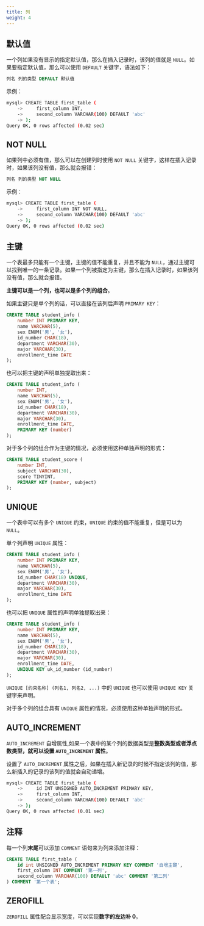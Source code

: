 ```yaml
---
title: 列
weight: 4
---
```


## 默认值

一个列如果没有显示的指定默认值，那么在插入记录时，该列的值就是 `NULL`。如果要指定默认值，那么可以使用 `DEFAULT` 关键字，语法如下：

```sql
列名 列的类型 DEFAULT 默认值
```

示例：

```bash
mysql> CREATE TABLE first_table (
    ->     first_column INT,
    ->     second_column VARCHAR(100) DEFAULT 'abc'
    -> );
Query OK, 0 rows affected (0.02 sec)
```

## NOT NULL

如果列中必须有值，那么可以在创建列时使用 `NOT NULL` 关键字，这样在插入记录时，如果该列没有值，那么就会报错：

```sql
列名 列的类型 NOT NULL
```

示例：

```bash
mysql> CREATE TABLE first_table (
    ->     first_column INT NOT NULL,
    ->     second_column VARCHAR(100) DEFAULT 'abc'
    -> );
Query OK, 0 rows affected (0.02 sec)
```

## 主键

一个表最多只能有一个主键，主键的值不能重复，并且不能为 `NULL`，通过主键可以找到唯一的一条记录。如果一个列被指定为主键，那么在插入记录时，如果该列没有值，那么就会报错。

**主键可以是一个列，也可以是多个列的组合**。

如果主键只是单个列的话，可以直接在该列后声明 `PRIMARY KEY`：

```sql
CREATE TABLE student_info (
    number INT PRIMARY KEY,
    name VARCHAR(5),
    sex ENUM('男', '女'),
    id_number CHAR(18),
    department VARCHAR(30),
    major VARCHAR(30),
    enrollment_time DATE
);
```

也可以把主键的声明单独提取出来：

```sql
CREATE TABLE student_info (
    number INT,
    name VARCHAR(5),
    sex ENUM('男', '女'),
    id_number CHAR(18),
    department VARCHAR(30),
    major VARCHAR(30),
    enrollment_time DATE,
    PRIMARY KEY (number)
);
```

对于多个列的组合作为主键的情况，必须使用这种单独声明的形式：

```sql
CREATE TABLE student_score (
    number INT,
    subject VARCHAR(30),
    score TINYINT,
    PRIMARY KEY (number, subject)
);
```

## UNIQUE

一个表中可以有多个 `UNIQUE` 约束，`UNIQUE` 约束的值不能重复，但是可以为 `NULL`。

单个列声明 `UNIQUE` 属性：

```sql
CREATE TABLE student_info (
    number INT PRIMARY KEY,
    name VARCHAR(5),
    sex ENUM('男', '女'),
    id_number CHAR(18) UNIQUE,
    department VARCHAR(30),
    major VARCHAR(30),
    enrollment_time DATE
);
```

也可以把 `UNIQUE` 属性的声明单独提取出来：

```sql
CREATE TABLE student_info (
    number INT PRIMARY KEY,
    name VARCHAR(5),
    sex ENUM('男', '女'),
    id_number CHAR(18),
    department VARCHAR(30),
    major VARCHAR(30),
    enrollment_time DATE,
    UNIQUE KEY uk_id_number (id_number)
);
```

`UNIQUE [约束名称] (列名1, 列名2, ...)` 中的 `UNIQUE` 也可以使用 `UNIQUE KEY` 关键字来声明。

对于多个列的组合具有 `UNIQUE` 属性的情况，必须使用这种单独声明的形式。

## AUTO_INCREMENT

`AUTO_INCREMENT` 自增属性,如果一个表中的某个列的数据类型是**整数类型或者浮点数类型，就可以设置 `AUTO_INCREMENT` 属性**。

设置了 `AUTO_INCREMENT` 属性之后，如果在插入新记录的时候不指定该列的值，那么新插入的记录的该列的值就会自动递增。

```bash
mysql> CREATE TABLE first_table (
    ->     id INT UNSIGNED AUTO_INCREMENT PRIMARY KEY,
    ->     first_column INT,
    ->     second_column VARCHAR(100) DEFAULT 'abc'
    -> );
Query OK, 0 rows affected (0.01 sec)
```

## 注释

每一个列**末尾**可以添加 `COMMENT` 语句来为列来添加注释：

```sql
CREATE TABLE first_table (
    id int UNSIGNED AUTO_INCREMENT PRIMARY KEY COMMENT '自增主键',
    first_column INT COMMENT '第一列',
    second_column VARCHAR(100) DEFAULT 'abc' COMMENT '第二列'
) COMMENT '第一个表';
```

## ZEROFILL

`ZEROFILL` 属性配合显示宽度，可以实现**数字的左边补 0**。